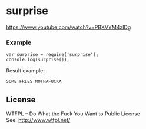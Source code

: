 # surprise 

https://www.youtube.com/watch?v=PBXVYM4zlDg

### Example
```
var surprise = require('surprise');
console.log(surprise());
```

Result example:

```
SOME FRIES MOTHAFUCKA
```

## License ##
WTFPL – Do What the Fuck You Want to Public License  
See:
http://www.wtfpl.net/